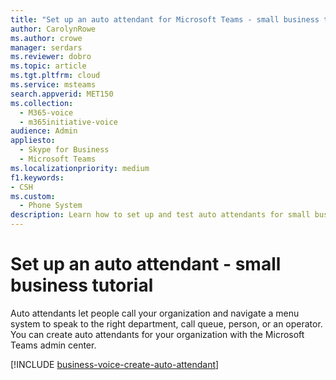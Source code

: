 ```yaml
---
title: "Set up an auto attendant for Microsoft Teams - small business tutorial"
author: CarolynRowe
ms.author: crowe
manager: serdars
ms.reviewer: dobro
ms.topic: article
ms.tgt.pltfrm: cloud
ms.service: msteams
search.appverid: MET150
ms.collection: 
  - M365-voice
  - m365initiative-voice
audience: Admin
appliesto: 
  - Skype for Business
  - Microsoft Teams
ms.localizationpriority: medium
f1.keywords:
- CSH
ms.custom: 
  - Phone System
description: Learn how to set up and test auto attendants for small businesses in Microsoft Teams Phone System with Calling Plan.
--- 
```

# Set up an auto attendant - small business tutorial

Auto attendants let people call your organization and navigate a menu system to speak to the right department, call queue, person, or an operator. You can create auto attendants for your organization with the Microsoft Teams admin center.

[!INCLUDE [business-voice-create-auto-attendant](../includes/business-voice-create-auto-attendant.md)]
